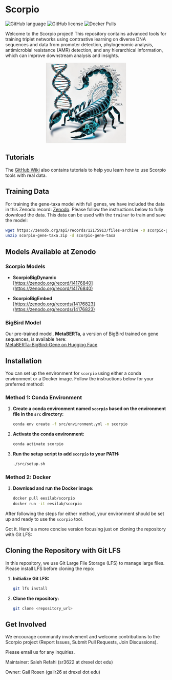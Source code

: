 # Scorpio

![GitHub language](https://img.shields.io/github/languages/top/MsAlEhR/Scorpio)
![GitHub license](https://img.shields.io/github/license/MsAlEhR/Scorpio)
![Docker Pulls](https://img.shields.io/docker/pulls/eesilab/scorpio)


Welcome to the Scorpio project! This repository contains advanced tools for training triplet networks using contrastive learning on diverse DNA sequences and data from promoter detection, phylogenomic analysis, antimicrobial resistance (AMR) detection, and any hierarchical information, which can improve downstream analysis and insights.

<p align="center">
  <img src="scorpio_logo.webp" alt="Scorpio Logo" width="250" height="250">
</p>

## Tutorials

The [GitHub Wiki](https://github.com/MsAlEhR/Scorpio/wiki) also contains tutorials to help you learn how to use Scorpio tools with real data.

## Training Data

For training the gene-taxa model with full genes, we have included the data in this Zenodo record: [Zenodo](https://zenodo.org/records/12964684). Please follow the instructions below to fully download the data. This data can be used with the `trainer` to train and save the model:

```bash
wget https://zenodo.org/api/records/12175913/files-archive -O scorpio-gene-taxa.zip
unzip scorpio-gene-taxa.zip -d scorpio-gene-taxa
```

## Models Available at Zenodo  

### Scorpio Models  
- **ScorpioBigDynamic**  
  [https://zenodo.org/record/14176840](https://zenodo.org/record/14176840)  

- **ScorpioBigEmbed**  
  [https://zenodo.org/records/14176823](https://zenodo.org/records/14176823)  

### BigBird Model  
Our pre-trained model, **MetaBERTa**, a version of BigBird trained on gene sequences, is available here:  
[MetaBERTa-BigBird-Gene on Hugging Face](https://huggingface.co/MsAlEhR/MetaBERTa-bigbird-gene)  


## Installation

You can set up the environment for `scorpio` using either a conda environment or a Docker image. Follow the instructions below for your preferred method:

### Method 1: Conda Environment

1. **Create a conda environment named `scorpio` based on the environment file in the `src` directory:**

    ```bash
    conda env create -f src/environment.yml -n scorpio
    ```

2. **Activate the conda environment:**

    ```bash
    conda activate scorpio
    ```

3. **Run the setup script to add `scorpio` to your PATH:**

    ```bash
    ./src/setup.sh
    ```

### Method 2: Docker

1. **Download and run the Docker image:**

    ```bash
    docker pull eesilab/scorpio
    docker run -it eesilab/scorpio
    ```

After following the steps for either method, your environment should be set up and ready to use the `scorpio` tool.

Got it. Here's a more concise version focusing just on cloning the repository with Git LFS:


## Cloning the Repository with Git LFS

In this repository, we use Git Large File Storage (LFS) to manage large files. Please install LFS before cloning the repo:

1. **Initialize Git LFS:**
    ```bash
    git lfs install
    ```
2. **Clone the repository:**
    ```bash
    git clone <repository_url>
    ```




## Get Involved
We encourage community involvement and welcome contributions to the Scorpio project (Report Issues, Submit Pull Requests, Join Discussions).

Please email us for any inquiries.

Maintainer:
Saleh Refahi (sr3622 at drexel dot edu)

Owner:
Gail Rosen (gailr26 at drexel dot edu)
